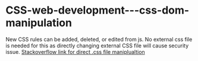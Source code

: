 # CSS-web-development---css-dom-manipulation
New CSS rules can be added, deleted, or edited from js. No external css file is needed for this as directly changing external CSS file will cause security issue. [Stackoverflow link for direct .css file maniplualtion](https://stackoverflow.com/questions/9180184/access-css-file-contents-via-javascript)
